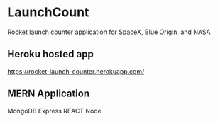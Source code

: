# LaunchCount
 
Rocket launch counter application for SpaceX, Blue Origin, and NASA

Heroku hosted app
-----------------
https://rocket-launch-counter.herokuapp.com/


MERN Application
----------------
MongoDB
Express
REACT
Node